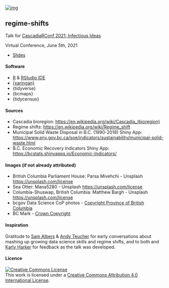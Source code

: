 [![img](https://img.shields.io/badge/Lifecycle-Maturing-007EC6)](https://github.com/bcgov/repomountie/blob/master/doc/lifecycle-badges.md)

## regime-shifts

Talk for [CascadiaRConf 2021: Infectious Ideas](https://cascadiarconf.com/)

Virtual Conference, June 5th, 2021

- [Slides](https://stephhazlitt.github.io/regime-shifts/slides#1)

#### Software
- [R](https://www.r-project.org/) & [RStudio IDE](https://www.rstudio.com/)
- [{xaringan}](https://github.com/yihui/xaringan)
- {tidyverse}
- {bcmaps}
- {tidycensus}

#### Sources

- Cascadia bioregion: https://en.wikipedia.org/wiki/Cascadia_(bioregion)
- Regime shifts: https://en.wikipedia.org/wiki/Regime_shift
- Municipal Solid Waste Disposal in B.C. (1990-2018) Shiny App: https://www.env.gov.bc.ca/soe/indicators/sustainability/municipal-solid-waste.html
- B.C. Economic Recovery Indicators Shiny App: https://bcstats.shinyapps.io/Economic-Indicators/

#### Images (if not already attributed)
- British Columbia Parliament House: Parsa Mivehchi - Unsplash https://unsplash.com/license
- Sea Otter: Mana5280 - Unsplash https://unsplash.com/license
- Columbia-Shuswap, British Columbia: Matthew Bargh - Unsplash https://unsplash.com/license
- bcgov Data Science CoP photos - [Copyright Province of British Columbia](https://www2.gov.bc.ca/gov/content/home/copyright)
- BC Mark - [Crown Copyright](https://www2.gov.bc.ca/gov/content?id=202ADEEF3B3840E99ABAB3D1D1A5007B) 

#### Inspiration
Gratitude to [Sam Albers](https://github.com/boshek) & [Andy Teucher]( https://github.com/ateucher) for early conversations about mashing up growing data science skills and regime shifts, and to both and [Karly Harker](https://github.com/KarHarker) for feedback as the talk was developed.

#### Licence

<a rel="license" href="http://creativecommons.org/licenses/by/4.0/"><img alt="Creative Commons License" style="border-width:0" src="https://i.creativecommons.org/l/by/4.0/88x31.png" /></a><br />This
work is licensed under a
<a rel="license" href="http://creativecommons.org/licenses/by/4.0/">Creative
Commons Attribution 4.0 International License</a>.


